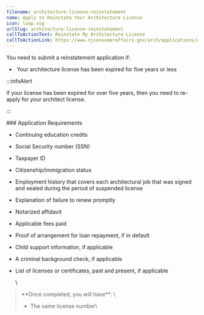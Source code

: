 ```yaml
---
filename: architecture-license-reinstatement
name: Apply to Reinstate Your Architecture License
icon: loop.svg
urlSlug: architecture-license-reinstatement
callToActionText: Reinstate My Architecture License
callToActionLink: https://www.njconsumeraffairs.gov/arch/applications/Application-for-Reinstatement-with-Instructions.pdf
---
```

You need to submit a reinstatement application if:

*  Your architecture license has been expired for five years or less

:::infoAlert

If your license has been expired for over five years, then you need to re-apply for your architect license.

:::

\### Application Requirements

* Continuing education credits
* Social Security number (SSN)
* Taxpayer ID
* Citizenship/immigration status
* Employment history that covers each architectural job that was signed and sealed during the period of suspended license 
* Explanation of failure to renew promptly 
* Notarized affidavit 
* Applicable fees paid
* Proof of arrangement for loan repayment, if in default
* Child support information, if applicable
* A criminal background check, if applicable
* List of licenses or certificates, past and present, if applicable

  \
> \*\*Once completed, you will have\*\*: \
>   - The same license number\
>
